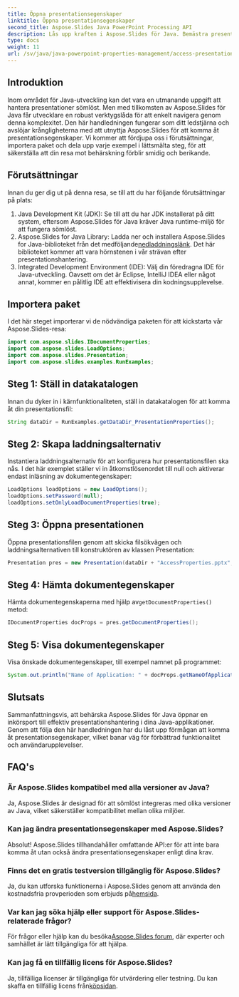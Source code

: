 ```yaml
---
title: Öppna presentationsegenskaper
linktitle: Öppna presentationsegenskaper
second_title: Aspose.Slides Java PowerPoint Processing API
description: Lås upp kraften i Aspose.Slides för Java. Bemästra presentationshantering med denna handledning. Få åtkomst till, ändra och förbättra presentationsegenskaper utan ansträngning.
type: docs
weight: 11
url: /sv/java/java-powerpoint-properties-management/access-presentation-properties/
---
```

## Introduktion
Inom området för Java-utveckling kan det vara en utmanande uppgift att hantera presentationer sömlöst. Men med tillkomsten av Aspose.Slides för Java får utvecklare en robust verktygslåda för att enkelt navigera genom denna komplexitet. Den här handledningen fungerar som ditt ledstjärna och avslöjar krångligheterna med att utnyttja Aspose.Slides för att komma åt presentationsegenskaper. Vi kommer att fördjupa oss i förutsättningar, importera paket och dela upp varje exempel i lättsmälta steg, för att säkerställa att din resa mot behärskning förblir smidig och berikande.
## Förutsättningar
Innan du ger dig ut på denna resa, se till att du har följande förutsättningar på plats:
1. Java Development Kit (JDK): Se till att du har JDK installerat på ditt system, eftersom Aspose.Slides för Java kräver Java runtime-miljö för att fungera sömlöst.
2. Aspose.Slides for Java Library: Ladda ner och installera Aspose.Slides for Java-biblioteket från det medföljande[nedladdningslänk](https://releases.aspose.com/slides/java/). Det här biblioteket kommer att vara hörnstenen i vår strävan efter presentationshantering.
3. Integrated Development Environment (IDE): Välj din föredragna IDE för Java-utveckling. Oavsett om det är Eclipse, IntelliJ IDEA eller något annat, kommer en pålitlig IDE att effektivisera din kodningsupplevelse.

## Importera paket
I det här steget importerar vi de nödvändiga paketen för att kickstarta vår Aspose.Slides-resa:
```java
import com.aspose.slides.IDocumentProperties;
import com.aspose.slides.LoadOptions;
import com.aspose.slides.Presentation;
import com.aspose.slides.examples.RunExamples;
```
## Steg 1: Ställ in datakatalogen
Innan du dyker in i kärnfunktionaliteten, ställ in datakatalogen för att komma åt din presentationsfil:
```java
String dataDir = RunExamples.getDataDir_PresentationProperties();
```
## Steg 2: Skapa laddningsalternativ
Instantiera laddningsalternativ för att konfigurera hur presentationsfilen ska nås. I det här exemplet ställer vi in åtkomstlösenordet till null och aktiverar endast inläsning av dokumentegenskaper:
```java
LoadOptions loadOptions = new LoadOptions();
loadOptions.setPassword(null);
loadOptions.setOnlyLoadDocumentProperties(true);
```
## Steg 3: Öppna presentationen
Öppna presentationsfilen genom att skicka filsökvägen och laddningsalternativen till konstruktören av klassen Presentation:
```java
Presentation pres = new Presentation(dataDir + "AccessProperties.pptx", loadOptions);
```
## Steg 4: Hämta dokumentegenskaper
 Hämta dokumentegenskaperna med hjälp av`getDocumentProperties()` metod:
```java
IDocumentProperties docProps = pres.getDocumentProperties();
```
## Steg 5: Visa dokumentegenskaper
Visa önskade dokumentegenskaper, till exempel namnet på programmet:
```java
System.out.println("Name of Application: " + docProps.getNameOfApplication());
```

## Slutsats
Sammanfattningsvis, att behärska Aspose.Slides för Java öppnar en inkörsport till effektiv presentationshantering i dina Java-applikationer. Genom att följa den här handledningen har du låst upp förmågan att komma åt presentationsegenskaper, vilket banar väg för förbättrad funktionalitet och användarupplevelser.
## FAQ's
### Är Aspose.Slides kompatibel med alla versioner av Java?
Ja, Aspose.Slides är designad för att sömlöst integreras med olika versioner av Java, vilket säkerställer kompatibilitet mellan olika miljöer.
### Kan jag ändra presentationsegenskaper med Aspose.Slides?
Absolut! Aspose.Slides tillhandahåller omfattande API:er för att inte bara komma åt utan också ändra presentationsegenskaper enligt dina krav.
### Finns det en gratis testversion tillgänglig för Aspose.Slides?
 Ja, du kan utforska funktionerna i Aspose.Slides genom att använda den kostnadsfria provperioden som erbjuds på[hemsida](https://releases.aspose.com/).
### Var kan jag söka hjälp eller support för Aspose.Slides-relaterade frågor?
 För frågor eller hjälp kan du besöka[Aspose.Slides forum](https://forum.aspose.com/c/slides/11), där experter och samhället är lätt tillgängliga för att hjälpa.
### Kan jag få en tillfällig licens för Aspose.Slides?
 Ja, tillfälliga licenser är tillgängliga för utvärdering eller testning. Du kan skaffa en tillfällig licens från[köpsidan](https://purchase.aspose.com/temporary-license/).